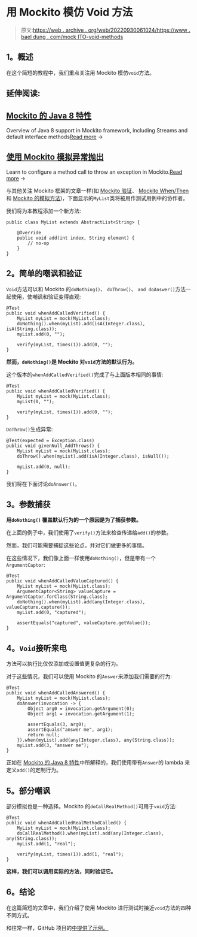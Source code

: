 # 用 Mockito 模仿 Void 方法

> 原文:[https://web . archive . org/web/20220930061024/https://www . bael dung . com/mock ITO-void-methods](https://web.archive.org/web/20220930061024/https://www.baeldung.com/mockito-void-methods)

## **1。概述**

在这个简短的教程中，我们重点关注用 Mockito 模仿`void`方法。

## 延伸阅读:

## [Mockito 的 Java 8 特性](/web/20220630141603/https://www.baeldung.com/mockito-2-java-8)

Overview of Java 8 support in Mockito framework, including Streams and default interface methods[Read more](/web/20220630141603/https://www.baeldung.com/mockito-2-java-8) →

## [使用 Mockito 模拟异常抛出](/web/20220630141603/https://www.baeldung.com/mockito-exceptions)

Learn to configure a method call to throw an exception in Mockito.[Read more](/web/20220630141603/https://www.baeldung.com/mockito-exceptions) →

与其他关注 Mockito 框架的文章一样(如 [Mockito 验证](/web/20220630141603/https://www.baeldung.com/mockito-verify)、 [Mockito When/Then](/web/20220630141603/https://www.baeldung.com/mockito-behavior) 和 [Mockito 的模拟方法](/web/20220630141603/https://www.baeldung.com/mockito-mock-methods))，下面显示的`MyList`类将被用作测试用例中的协作者。

我们将为本教程添加一个新方法:

```
public class MyList extends AbstractList<String> {

    @Override
    public void add(int index, String element) {
        // no-op
    }
}
```

## **2。简单的嘲讽和验证**

`Void`方法可以和 Mockito 的`doNothing()`、 `doThrow()`、 `and doAnswer()`方法一起使用，使嘲讽和验证变得直观:

```
@Test
public void whenAddCalledVerified() {
    MyList myList = mock(MyList.class);
    doNothing().when(myList).add(isA(Integer.class), isA(String.class));
    myList.add(0, "");

    verify(myList, times(1)).add(0, "");
}
```

**然而，`doNothing()`是 Mockito 对`void`方法的默认行为。**

这个版本的`whenAddCalledVerified()`完成了与上面版本相同的事情:

```
@Test
public void whenAddCalledVerified() {
    MyList myList = mock(MyList.class);
    myList(0, "");

    verify(myList, times(1)).add(0, "");
} 
```

`DoThrow()`生成异常:

```
@Test(expected = Exception.class)
public void givenNull_AddThrows() {
    MyList myList = mock(MyList.class);
    doThrow().when(myList).add(isA(Integer.class), isNull());

    myList.add(0, null);
} 
```

我们将在下面讨论`doAnswer()`。

## **3。参数捕获**

**用`doNothing()` 覆盖默认行为的一个原因是为了捕获参数。**

在上面的例子中，我们使用了`verify()`方法来检查传递给`add()`的参数。

然而，我们可能需要捕捉这些论点，并对它们做更多的事情。

在这些情况下，我们像上面一样使用`doNothing()`，但是带有一个`ArgumentCaptor`:

```
@Test
public void whenAddCalledValueCaptured() {
    MyList myList = mock(MyList.class);
    ArgumentCaptor<String> valueCapture = ArgumentCaptor.forClass(String.class);
    doNothing().when(myList).add(any(Integer.class), valueCapture.capture());
    myList.add(0, "captured");

    assertEquals("captured", valueCapture.getValue());
} 
```

## **4。`Void`接听来电**

方法可以执行比仅仅添加或设置值更复杂的行为。

对于这些情况，我们可以使用 Mockito 的`Answer`来添加我们需要的行为:

```
@Test
public void whenAddCalledAnswered() {
    MyList myList = mock(MyList.class);
    doAnswer(invocation -> {
        Object arg0 = invocation.getArgument(0);
        Object arg1 = invocation.getArgument(1);

        assertEquals(3, arg0);
        assertEquals("answer me", arg1);
        return null;
    }).when(myList).add(any(Integer.class), any(String.class));
    myList.add(3, "answer me");
} 
```

正如在 [Mockito 的 Java 8 特性](/web/20220630141603/https://www.baeldung.com/mockito-2-java-8)中所解释的，我们使用带有`Answer`的 lambda 来定义`add()`的定制行为。

## **5。部分嘲讽**

部分模拟也是一种选择。Mockito 的`doCallRealMethod()`可用于`void`方法:

```
@Test
public void whenAddCalledRealMethodCalled() {
    MyList myList = mock(MyList.class);
    doCallRealMethod().when(myList).add(any(Integer.class), any(String.class));
    myList.add(1, "real");

    verify(myList, times(1)).add(1, "real");
} 
```

**这样，我们可以调用实际的方法，同时验证它。**

## **6。结论**

在这篇简短的文章中，我们介绍了使用 Mockito 进行测试时接近`void`方法的四种不同方式。

和往常一样，GitHub 项目的[中提供了示例。](https://web.archive.org/web/20220630141603/https://github.com/eugenp/tutorials/tree/master/testing-modules/mockito)
